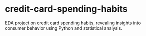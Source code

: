 # credit-card-spending-habits
EDA project on credit card spending habits, revealing insights into consumer behavior using Python and statistical analysis.
